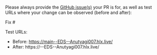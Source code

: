 Please always provide the [GitHub issue(s)](../issues) your PR is for, as well as test URLs where your change can be observed (before and after):

Fix #<gh-issue-id>

Test URLs:
- Before: https://main--EDS--Anutyagi007.hlx.live/
- After: https://<branch>--EDS--Anutyagi007.hlx.live/
